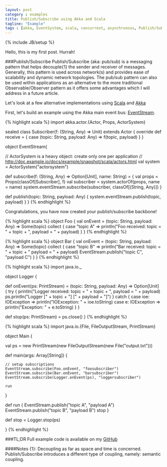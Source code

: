 ```yaml
---
layout: post
category : examples
title: Publish/Subscribe using Akka and Scala 
tagline: "Example"
tags : [akka, EventSystem, scala, concurrent, asynchronous, Publish/Subscribe]
---
```

{% include JB/setup %}

Hello, this is my first post. Hurrah!

###Publish/Subscribe
Publish/Subscribe (aka: pub/sub) is a messaging pattern that helps decouple{1} the sender and receiver of messages. Generally, this pattern is used across network(s) and provides ease of scalability and dynamic network topologies. The pub/sub pattern can also be used within applications as an alternative to the more traditional Observable/Observer pattern as it offers some advantages which I will address in a future article.

Let's look at a few alternative implementations using [Scala][1] and [Akka][2]

[1]:http://www.scala-lang.org/
[2]:http://akka.io/
[3]:http://doc.akka.io/docs/akka/snapshot/java/event-bus.html#event-stream


First, let's build an example using the Akka main event bus: [EventStream][3].

{% highlight scala %}
import akka.actor.{Actor, Props, ActorSystem}

sealed class Subscriber(f: (String, Any) => Unit) extends Actor {
  override def receive = { case (topic: String, payload: Any) => f(topic, payload) }
}

object EventStream{

  // ActorSystem is a heavy object: create only one per application
  // http://doc.example.io/docs/example/snapshot/scala/actors.html
  val system = ActorSystem("actorsystem")

  def subscribe(f: (String, Any) => Option[Unit], name: String) = {
    val props = Props(classOf[Subscriber], f)
    val subscriber = system.actorOf(props, name = name)
    system.eventStream.subscribe(subscriber, classOf[(String, Any)])
  }

  def publish(topic: String, payload: Any) {
    system.eventStream.publish(topic, payload)
  }
}
{% endhighlight %}

Congratulations, you have now created your publish/subscribe backbone!



{% highlight scala %}
object Foo {
  val onEvent = (topic: String, payload: Any) => Some(topic) collect {
    case "topic A" => println("Foo received: topic = " + topic + ", payload = " + payload)
  }
}
{% endhighlight %}


{% highlight scala %}
object Bar {
  val onEvent = (topic: String, payload: Any) => Some(topic) collect {
    case "topic B" =>
      println("Bar received: topic = " + topic + " payload = " + payload)
      EventStream.publish("topic C", "payload C")
  }
}
{% endhighlight %}


{% highlight scala %}
import java.io._

object Logger {

  def onEvent(ps: PrintStream) = (topic: String, payload: Any) => Option[Unit] {
      try {
        println("Logger received: topic = " + topic + ", payload = " + payload)
        ps.println("Logger [" + topic + "] [" + payload + "]")
      }
      catch {
        case ioe: IOException => println("IOException: " + ioe.toString)
        case e: IOException => println("Exception: " + e.toString)
      }
  }

  def stop(ps: PrintStream) = ps.close()
}
{% endhighlight %}



{% highlight scala %}
import java.io.{File, FileOutputStream, PrintStream}

object Main {

  val ps = new PrintStream(new FileOutputStream(new File("output.txt")))

  def main(args: Array[String]) {

    // setup subscriptions
    EventStream.subscribe(Foo.onEvent, "foosubscriber")
    EventStream.subscribe(Bar.onEvent, "barsubscriber")
    EventStream.subscribe(Logger.onEvent(ps), "loggersubscriber")

    run
  }

  def run {
    EventStream.publish("topic A", "payload A")
    EventStream.publish("topic B", "payload B")
    stop
  }

  def stop = Logger.stop(ps)

}
{% endhighlight %}



###TL;DR
Full example code is available on my [GitHub][4]

####Notes
{1}: Decoupling as far as space and time is concerned. Publish/Subscribe introduces a different type of coupling, namely: semantic coupling.



[1]:http://www.scala-lang.org/
[2]:http://akka.io/
[3]:http://doc.akka.io/docs/akka/snapshot/java/event-bus.html#event-stream
[4]:https://github.com/benhowell/examples/tree/master/AkkaEventStream
